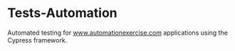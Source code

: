 # Tests-Automation
Automated testing for www.automationexercise.com applications using the Cypress framework.



